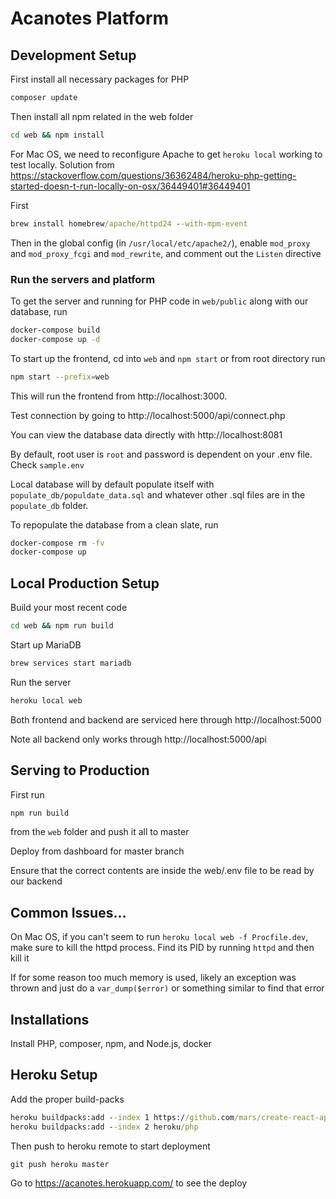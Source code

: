 # Acanotes Platform

## Development Setup

First install all necessary packages for PHP

```cmd
composer update
```

Then install all npm related in the web folder

```cmd
cd web && npm install
```

For Mac OS, we need to reconfigure Apache to get `heroku local` working to test locally. Solution from https://stackoverflow.com/questions/36362484/heroku-php-getting-started-doesn-t-run-locally-on-osx/36449401#36449401

First

```cmd
brew install homebrew/apache/httpd24 --with-mpm-event
```

Then in the global config (in `/usr/local/etc/apache2/`), enable `mod_proxy` and `mod_proxy_fcgi` and `mod_rewrite`, and comment out the `Listen` directive

### Run the servers and platform

To get the server and running for PHP code in `web/public` along with our database, run

```bash
docker-compose build
docker-compose up -d
```

To start up the frontend, cd into `web` and `npm start` or from root directory run

```bash
npm start --prefix=web
```

This will run the frontend from http://localhost:3000.


Test connection by going to http://localhost:5000/api/connect.php

You can view the database data directly with http://localhost:8081

By default, root user is `root` and password is dependent on your .env file. Check `sample.env`

Local database will by default populate itself with `populate_db/populdate_data.sql` and whatever other .sql files are in the `populate_db` folder.

To repopulate the database from a clean slate, run

```bash
docker-compose rm -fv
docker-compose up
```

## Local Production Setup

Build your most recent code

```bash
cd web && npm run build
```

Start up MariaDB

```bash
brew services start mariadb
```

Run the server

```bash
heroku local web
```

Both frontend and backend are serviced here through http://localhost:5000

Note all backend only works through http://localhost:5000/api


## Serving to Production

First run

```bash
npm run build
```

from the `web` folder and push it all to master

Deploy from dashboard for master branch

Ensure that the correct contents are inside the web/.env file to be read by our backend

## Common Issues...

On Mac OS, if you can't seem to run `heroku local web -f Procfile.dev`, make sure to kill the httpd process. Find its PID by running `httpd` and then kill it

If for some reason too much memory is used, likely an exception was thrown and just do a `var_dump($error)` or something similar to find that error


## Installations

Install PHP, composer, npm, and Node.js, docker



## Heroku Setup

Add the proper build-packs

```cmd
heroku buildpacks:add --index 1 https://github.com/mars/create-react-app-buildpack.git
heroku buildpacks:add --index 2 heroku/php
```

Then push to heroku remote to start deployment

```cmd
git push heroku master
```

Go to https://acanotes.herokuapp.com/ to see the deploy
